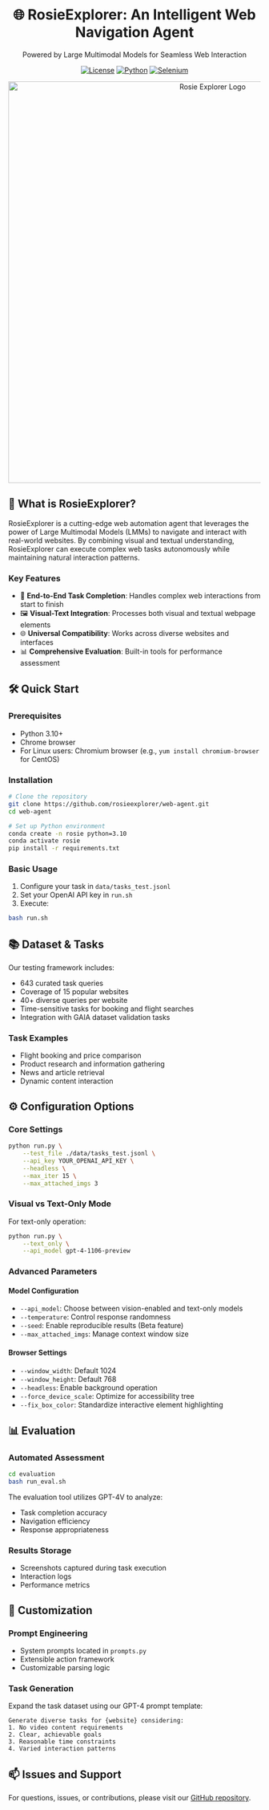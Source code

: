 <div align="center">
<h1>🌐 RosieExplorer: An Intelligent Web Navigation Agent</h1>
<p>Powered by Large Multimodal Models for Seamless Web Interaction</p>

[![License](https://img.shields.io/badge/License-Apache_2.0-blue.svg)](https://opensource.org/licenses/Apache-2.0)
[![Python](https://img.shields.io/badge/python-3.10.13-green.svg)](https://www.python.org/)
[![Selenium](https://img.shields.io/badge/Selenium-4.15.2-red)](https://www.selenium.dev/)
</div>

<div align="center">
<img src="https://cdn.prod.website-files.com/674396c59212c6ea348b24e0/678ffda831f58705c1e28ca7_rosieee.png" width="800px" alt="Rosie Explorer Logo">
</div>

## 🚀 What is RosieExplorer?

RosieExplorer is a cutting-edge web automation agent that leverages the power of Large Multimodal Models (LMMs) to navigate and interact with real-world websites. By combining visual and textual understanding, RosieExplorer can execute complex web tasks autonomously while maintaining natural interaction patterns.

### Key Features

- 🎯 **End-to-End Task Completion**: Handles complex web interactions from start to finish
- 🖼️ **Visual-Text Integration**: Processes both visual and textual webpage elements
- 🌐 **Universal Compatibility**: Works across diverse websites and interfaces
- 📊 **Comprehensive Evaluation**: Built-in tools for performance assessment

## 🛠️ Quick Start

### Prerequisites
- Python 3.10+
- Chrome browser
- For Linux users: Chromium browser (e.g., `yum install chromium-browser` for CentOS)

### Installation

```bash
# Clone the repository
git clone https://github.com/rosieexplorer/web-agent.git
cd web-agent

# Set up Python environment
conda create -n rosie python=3.10
conda activate rosie
pip install -r requirements.txt
```

### Basic Usage

1. Configure your task in `data/tasks_test.jsonl`
2. Set your OpenAI API key in `run.sh`
3. Execute:
```bash
bash run.sh
```

## 📚 Dataset & Tasks

Our testing framework includes:
- 643 curated task queries
- Coverage of 15 popular websites
- 40+ diverse queries per website
- Time-sensitive tasks for booking and flight searches
- Integration with GAIA dataset validation tasks

### Task Examples
- Flight booking and price comparison
- Product research and information gathering
- News and article retrieval
- Dynamic content interaction

## ⚙️ Configuration Options

### Core Settings
```bash
python run.py \
    --test_file ./data/tasks_test.jsonl \
    --api_key YOUR_OPENAI_API_KEY \
    --headless \
    --max_iter 15 \
    --max_attached_imgs 3
```

### Visual vs Text-Only Mode
For text-only operation:
```bash
python run.py \
    --text_only \
    --api_model gpt-4-1106-preview
```

### Advanced Parameters

#### Model Configuration
- `--api_model`: Choose between vision-enabled and text-only models
- `--temperature`: Control response randomness
- `--seed`: Enable reproducible results (Beta feature)
- `--max_attached_imgs`: Manage context window size

#### Browser Settings
- `--window_width`: Default 1024
- `--window_height`: Default 768
- `--headless`: Enable background operation
- `--force_device_scale`: Optimize for accessibility tree
- `--fix_box_color`: Standardize interactive element highlighting

## 📊 Evaluation

### Automated Assessment
```bash
cd evaluation
bash run_eval.sh
```

The evaluation tool utilizes GPT-4V to analyze:
- Task completion accuracy
- Navigation efficiency
- Response appropriateness

### Results Storage
- Screenshots captured during task execution
- Interaction logs
- Performance metrics

## 🔧 Customization

### Prompt Engineering
- System prompts located in `prompts.py`
- Extensible action framework
- Customizable parsing logic

### Task Generation
Expand the task dataset using our GPT-4 prompt template:
```
Generate diverse tasks for {website} considering:
1. No video content requirements
2. Clear, achievable goals
3. Reasonable time constraints
4. Varied interaction patterns
```

## 📫 Issues and Support

For questions, issues, or contributions, please visit our [GitHub repository](https://github.com/rosieexplorer/web-agent).
